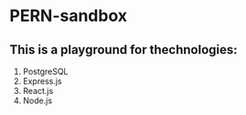 # PERN-sandbox


## This is a playground for thechnologies:

 1. PostgreSQL
 2. Express.js
 3. React.js
 4. Node.js
